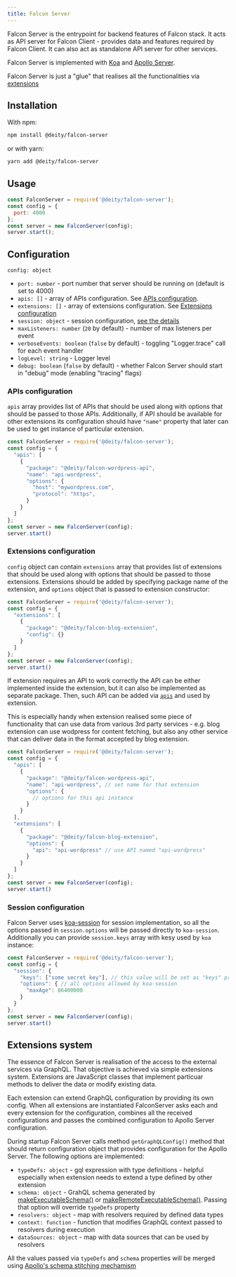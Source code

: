 ```yaml
---
title: Falcon Server
---
```


Falcon Server is the entrypoint for backend features of Falcon stack. It acts as API server for Falcon Client - provides data and features required by Falcon Client. It can also act as standalone API server for other services.

Falcon Server is implemented with [Koa](https://koajs.com/) and [Apollo Server](https://www.apollographql.com/docs/apollo-server/).

Falcon Server is just a "glue" that realises all the functionalities via [extensions](#extensions-system)

## Installation

With npm:

```bash
npm install @deity/falcon-server
```

or with yarn:

```bash
yarn add @deity/falcon-server
```

## Usage

```js
const FalconServer = require('@deity/falcon-server');
const config = {
  port: 4000
};
const server = new FalconServer(config);
server.start();
```

## Configuration

`config: object`
 * `port: number` - port number that server should be running on (default is set to 4000)
 * `apis: []` - array of APIs configuration. See [APIs configuration](#apis-configuration).
 * `extensions: []` - array of extensions configuration. See [Extensions configuration](#extensions-configuration)
 * `session: object` - session configuration, [see the details](#session-configuration)
 * `maxListeners: number` (`20` by default) - number of max listeners per event
 * `verboseEvents: boolean` (`false` by default) - toggling "Logger.trace" call for each event handler
 * `logLevel: string` - Logger level
 * `debug: boolean` (`false` by default) - whether Falcon Server should start in "debug" mode (enabling "tracing" flags)

### APIs configuration

`apis` array provides list of APIs that should be used along with options that should be passed to those APIs. Additionally, if API should be available for other extensions its configuration should have `"name"` property that later can be used to get instance of particular extension.

```js
const FalconServer = require('@deity/falcon-server');
const config = {
  "apis": [
    {
      "package": "@deity/falcon-wordpress-api",
      "name": "api-wordpress",
      "options": {
        "host": "mywordpress.com",
        "protocol": "https",
      }
    }
  ]
};
const server = new FalconServer(config);
server.start()
```

### Extensions configuration

`config` object can contain `extensions` array that provides list of extensions that should be used along with options that should be passed to those extensions.
Extensions should be added by specifying package name of the extension, and `options` object that is passed to extension constructor:

```js
const FalconServer = require('@deity/falcon-server');
const config = {
  "extensions": [
    {
      "package": "@deity/falcon-blog-extension",
      "config": {}
    }
  ]
};
const server = new FalconServer(config);
server.start()
```

If extension requires an API to work correctly the API can be either implemented inside the extension, but it can also be implemented as separate package. Then, such API can be added via [`apis`](#apis-configuration) and used by extension.

This is especially handy when extension realised some piece of functionality that can use data from various 3rd party services - e.g. blog extension can use wodpress for content fetching, but also any other service that can deliver data in the format accepted by blog extension.

```js
const FalconServer = require('@deity/falcon-server');
const config = {
  "apis": [
    {
      "package": "@deity/falcon-wordpress-api",
      "name": "api-wordpress", // set name for that extension
      "options": {
        // options for this api instance
      }
    }
  ],
  "extensions": [
    {
      "package": "@deity/falcon-blog-extension",
      "options": {
        "api": "api-wordpress" // use API named "api-wordpress"
      }
    }
  ]
};
const server = new FalconServer(config);
server.start()
```

### Session configuration
Falcon Server uses [koa-session](https://www.npmjs.com/package/koa-session) for session implementation, so all the options passed in `session.options` will be passed directly to `koa-session`. Additionally you can provide `session.keys` array with kesy used by `koa` instance:

```js
const FalconServer = require('@deity/falcon-server');
const config = {
  "session": {
    "keys": ["some secret key"], // this value will be set as "keys" property of koa instance
    "options": { // all options allowed by koa-session
      "maxAge": 86400000
    }
  }
};
const server = new FalconServer(config);
server.start()
```

## Extensions system

The essence of Falcon Server is realisation of the access to the external services via GraphQL. That objective is achieved via simple extensions system. Extensions are JavaScript classes that implement particuar methods to deliver the data or modify existing data.

Each extension can extend GraphQL configuration by providing its own config. When all extensions are instantiated FalconServer asks each and every extension for the configuration, combines all the received configurations and passes the combined configuration to Apollo Server configuration.

During startup Falcon Server calls method `getGraphQLConfig()` method that should return configuration object that provides configuration for the Apollo Server. The following options are implemented:
 * `typeDefs: object` - gql expression with type definitions - helpful especially when extension needs to extend a type defined by other extension
 * `schema: object` - GrahQL schema generated by [makeExecutableSchema()](https://www.apollographql.com/docs/graphql-tools/schema-stitching.html) or [makeRemoteExecutableSchema()](https://www.apollographql.com/docs/graphql-tools/remote-schemas.html). Passing that option will override `typeDefs` property
 * `resolvers: object` - map with resolvers required by defined data types
 * `context: function` - function that modifies GraphQL context passed to resolvers during execution
 * `dataSources: object` - map with data sources that can be used by resolvers

All the values passed via `typeDefs` and `schema` properties will be merged using [Apollo's schema stitching mechamism](https://www.apollographql.com/docs/graphql-tools/schema-stitching.html)
